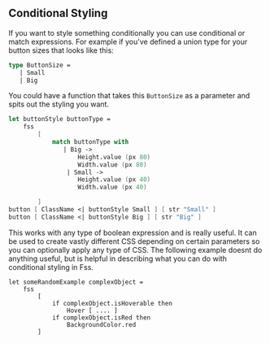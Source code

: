 ## Conditional Styling

If you want to style something conditionally you can use conditional or match expressions.
For example if you've defined a union type for your button sizes that looks like this:

```fsharp
type ButtonSize =
   | Small
   | Big
```

You could have a function that takes this `ButtonSize` as a parameter and spits out the styling you want.

```fsharp
let buttonStyle buttonType =
    fss
        [
            match buttonType with
               | Big ->
                   Height.value (px 80)
                   Width.value (px 80)
                | Small ->
                   Height.value (px 40)
                   Width.value (px 40)

        ]
button [ ClassName <| buttonStyle Small ] [ str "Small" ]
button [ ClassName <| buttonStyle Big ] [ str "Big" ]
```
<example/>

This works with any type of boolean expression and is really useful. 
It can be used to create vastly different CSS depending on certain parameters so you can optionally apply any type of CSS.
The following example doesnt do anything useful, but is helpful in describing what you can do with conditional styling in Fss.
```
let someRandomExample complexObject =
    fss 
        [
            if complexObject.isHoverable then
                Hover [ .... ]
            if complexObject.isRed then
                BackgroundColor.red
        ]
```